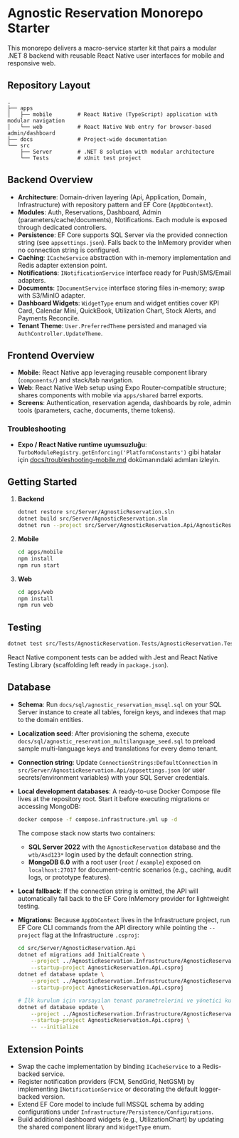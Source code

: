 # Agnostic Reservation Monorepo Starter

This monorepo delivers a macro-service starter kit that pairs a modular .NET 8 backend with reusable React Native user interfaces for mobile and responsive web.

## Repository Layout

```
.
├── apps
│   ├── mobile        # React Native (TypeScript) application with modular navigation
│   └── web           # React Native Web entry for browser-based admin/dashboard
├── docs              # Project-wide documentation
└── src
    ├── Server        # .NET 8 solution with modular architecture
    └── Tests         # xUnit test project
```

## Backend Overview

* **Architecture**: Domain-driven layering (Api, Application, Domain, Infrastructure) with repository pattern and EF Core (`AppDbContext`).
* **Modules**: Auth, Reservations, Dashboard, Admin (parameters/cache/documents), Notifications. Each module is exposed through dedicated controllers.
* **Persistence**: EF Core supports SQL Server via the provided connection string (see `appsettings.json`). Falls back to the InMemory provider when no connection string is configured.
* **Caching**: `ICacheService` abstraction with in-memory implementation and Redis adapter extension point.
* **Notifications**: `INotificationService` interface ready for Push/SMS/Email adapters.
* **Documents**: `IDocumentService` interface storing files in-memory; swap with S3/MinIO adapter.
* **Dashboard Widgets**: `WidgetType` enum and widget entities cover KPI Card, Calendar Mini, QuickBook, Utilization Chart, Stock Alerts, and Payments Reconcile.
* **Tenant Theme**: `User.PreferredTheme` persisted and managed via `AuthController.UpdateTheme`.

## Frontend Overview

* **Mobile**: React Native app leveraging reusable component library (`components/`) and stack/tab navigation.
* **Web**: React Native Web setup using Expo Router-compatible structure; shares components with mobile via `apps/shared` barrel exports.
* **Screens**: Authentication, reservation agenda, dashboards by role, admin tools (parameters, cache, documents, theme tokens).

### Troubleshooting

* **Expo / React Native runtime uyumsuzluğu**: `TurboModuleRegistry.getEnforcing('PlatformConstants')` gibi hatalar için [docs/troubleshooting-mobile.md](./troubleshooting-mobile.md) dokümanındaki adımları izleyin.

## Getting Started

1. **Backend**
   ```bash
   dotnet restore src/Server/AgnosticReservation.sln
   dotnet build src/Server/AgnosticReservation.sln
   dotnet run --project src/Server/AgnosticReservation.Api/AgnosticReservation.Api.csproj
   ```

2. **Mobile**
   ```bash
   cd apps/mobile
   npm install
   npm run start
   ```

3. **Web**
   ```bash
   cd apps/web
   npm install
   npm run web
   ```

## Testing

```bash
dotnet test src/Tests/AgnosticReservation.Tests/AgnosticReservation.Tests.csproj
```

React Native component tests can be added with Jest and React Native Testing Library (scaffolding left ready in `package.json`).

## Database

* **Schema**: Run `docs/sql/agnostic_reservation_mssql.sql` on your SQL Server instance to create all tables, foreign keys, and indexes that map to the domain entities.
* **Localization seed**: After provisioning the schema, execute `docs/sql/agnostic_reservation_multilanguage_seed.sql` to preload sample multi-language keys and translations for every demo tenant.
* **Connection string**: Update `ConnectionStrings:DefaultConnection` in `src/Server/AgnosticReservation.Api/appsettings.json` (or user secrets/environment variables) with your SQL Server credentials.
* **Local development databases**: A ready-to-use Docker Compose file lives at the repository root. Start it before executing migrations or accessing MongoDB:

  ```bash
  docker compose -f compose.infrastructure.yml up -d
  ```

  The compose stack now starts two containers:

  * **SQL Server 2022** with the `AgnosticReservation` database and the `wtb/Asd123*` login used by the default connection string.
  * **MongoDB 6.0** with a root user (`root` / `example`) exposed on `localhost:27017` for document-centric scenarios (e.g., caching, audit logs, or prototype features).
* **Local fallback**: If the connection string is omitted, the API will automatically fall back to the EF Core InMemory provider for lightweight testing.
* **Migrations**: Because `AppDbContext` lives in the Infrastructure project, run EF Core CLI commands from the API directory while pointing the `--project` flag at the Infrastructure `.csproj`:

  ```bash
  cd src/Server/AgnosticReservation.Api
  dotnet ef migrations add InitialCreate \
      --project ../AgnosticReservation.Infrastructure/AgnosticReservation.Infrastructure.csproj \
      --startup-project AgnosticReservation.Api.csproj
  dotnet ef database update \
      --project ../AgnosticReservation.Infrastructure/AgnosticReservation.Infrastructure.csproj \
      --startup-project AgnosticReservation.Api.csproj

  # İlk kurulum için varsayılan tenant parametrelerini ve yönetici kullanıcıları oluşturur
  dotnet ef database update \
      --project ../AgnosticReservation.Infrastructure/AgnosticReservation.Infrastructure.csproj \
      --startup-project AgnosticReservation.Api.csproj \
      -- --initialize
  ```

## Extension Points

* Swap the cache implementation by binding `ICacheService` to a Redis-backed service.
* Register notification providers (FCM, SendGrid, NetGSM) by implementing `INotificationService` or decorating the default logger-backed version.
* Extend EF Core model to include full MSSQL schema by adding configurations under `Infrastructure/Persistence/Configurations`.
* Build additional dashboard widgets (e.g., UtilizationChart) by updating the shared component library and `WidgetType` enum.
